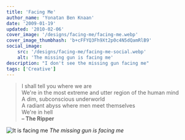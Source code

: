 ```yaml
---
title: 'Facing Me'
author_name: 'Yonatan Ben Knaan'
date: '2009-01-19'
updated: '2010-02-06'
cover_image: '/designs/facing-me/facing-me.webp'
cover_image_thumbhash: 'b+cFFYQ3Fh9Xt2p0c4N5dQamRlB9'
social_image: 
    src: '/designs/facing-me/facing-me-social.webp'
    alt: 'The missing gun is facing me'
description: "I don't see the missing gun facing me"
tags: ['Creative']
---
```


> I shall tell you where we are  
We're in the most extreme and utter region of the human mind  
A dim, subconscious underworld  
A radiant abyss where men meet themselves  
We're in hell  
**– The Ripper** 	

![It is facing me](/designs/facing-me/facing-me.webp)
*The missing gun is facing me*
